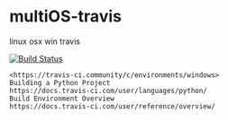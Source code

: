 # multiOS-travis
linux osx win travis

[![Build Status](https://travis-ci.com/githubfoam/multiOS-travis.svg?branch=dev)](https://travis-ci.com/githubfoam/multiOS-travis)  

~~~~
<https://travis-ci.community/c/environments/windows>
Building a Python Project
https://docs.travis-ci.com/user/languages/python/
Build Environment Overview
https://docs.travis-ci.com/user/reference/overview/
~~~~
